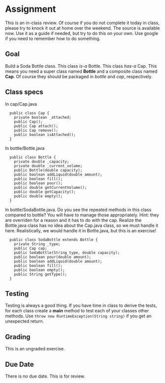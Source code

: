# Assignment
This is an in-class review. Of course if you do not complete it today in class, please try to knock it out at home over the weekend. The source is available now. Use it as a guide if needed, but try to do this on your own. Use google if you need to remember how to do something.
## Goal
Build a Soda Bottle class.
This class *is-a* Bottle.
This class *has-a* Cap.
This means you need a super class named **Bottle** and a composite class named **Cap**.
Of course they should be packaged in *bottle* and *cap*, respectively.
## Class specs
In cap/Cap.java
```
  public class Cap {
    private boolean _attached;
    public Cap();
    public Cap attach();
    public Cap remove();
    public boolean isAttached();
  }
```

In bottle/Bottle.java
```
  public class Bottle {
    private double _capacity;
    private double _current_volume;
    public Bottle(double capacity);
    public boolean addLiquid(double amount);
    public boolean fill();
    public boolean pour();
    public double getCurrentVolume();
    public double getCapacity();
    public double empty();
  }
```
In bottle/SodaBottle.java. Do you see the repeated methods in this class compared to bottle? You will have to manage those appropriately. Hint: they are overriden for a reason and it has to do with the cap. Realize the Bottle.java class has no idea about the Cap.java class, so we must handle it here. Realistically, we would handle it in Bottle.java, but this is an exercise!
```
  public class SodaBottle extends Bottle {
    private String _type;
    public Cap cap;
    public SodaBottle(String type, double capacity);
    public boolean pour(double amount);
    public boolean addLiquid(double amount);
    public boolean fill();
    public boolean empty();
    public String getType();
  }
```

## Testing
Testing is always a good thing. If you have time in class to derive the tests, for each class create a **main** method to test each of your classes other methods. Use `throw new RuntimeException(String string)` if you get an unexpected return.
## Grading
This is an ungraded exercise.
## Due Date
There is no due date. This is for review.
